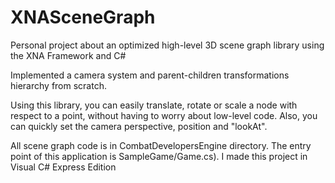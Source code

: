 # XNASceneGraph

Personal project about an optimized high-level 3D scene graph library using the XNA Framework and C#
 
Implemented a camera system and parent-children transformations hierarchy from scratch.
 
Using this library, you can easily translate, rotate or scale a node with respect to a point, without having to worry about low-level code. Also, you can quickly set the camera perspective, position and "lookAt".

All scene graph code is in CombatDevelopersEngine directory. The entry point of this application is SampleGame/Game.cs). I made this project in Visual C# Express Edition
